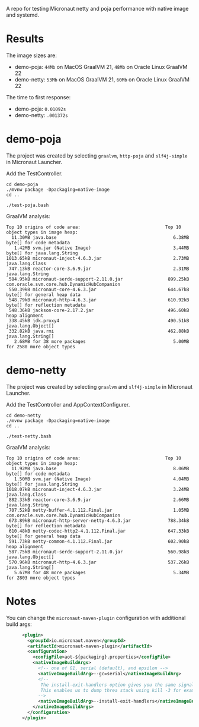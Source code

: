A repo for testing Micronaut netty and poja performance with native image and systemd.

# Results

The image sizes are:
* demo-poja: `44Mb` on MacOS GraalVM 21, `48Mb` on Oracle Linux GraalVM 22
* demo-netty: `53Mb` on MacOS GraalVM 21, `60Mb` on Oracle Linux GraalVM 22

The time to first response:
* demo-poja: `0.01092s`
* demo-netty: `.001372s`

# demo-poja

The project was created by selecting `graalvm`, `http-poja` and `slf4j-simple` in Micronaut Launcher.

Add the TestController.

```shell
cd demo-poja
./mvnw package -Dpackaging=native-image
cd ..

./test-poja.bash
```

GraalVM analysis:
```shell
Top 10 origins of code area:                                Top 10 object types in image heap:
  11.30MB java.base                                            6.38MB byte[] for code metadata
   1.42MB svm.jar (Native Image)                               3.44MB byte[] for java.lang.String
1013.65kB micronaut-inject-4.6.3.jar                           2.73MB java.lang.Class
 747.13kB reactor-core-3.6.9.jar                               2.31MB java.lang.String
 584.95kB micronaut-serde-support-2.11.0.jar                 899.25kB com.oracle.svm.core.hub.DynamicHubCompanion
 550.39kB micronaut-core-4.6.3.jar                           644.67kB byte[] for general heap data
 548.79kB micronaut-http-4.6.3.jar                           610.92kB byte[] for reflection metadata
 548.36kB jackson-core-2.17.2.jar                            496.60kB heap alignment
 338.45kB jdk.proxy4                                         490.51kB java.lang.Object[]
 332.82kB java.rmi                                           462.88kB java.lang.String[]
   2.68MB for 38 more packages                                 5.00MB for 2580 more object types

```

# demo-netty

The project was created by selecting `graalvm` and `slf4j-simple` in Micronaut Launcher.

Add the TestController and AppContextConfigurer.

```shell
cd demo-netty
./mvnw package -Dpackaging=native-image
cd ..

./test-netty.bash
```

GraalVM analysis:
```shell
Top 10 origins of code area:                                Top 10 object types in image heap:
  11.92MB java.base                                            8.06MB byte[] for code metadata
   1.50MB svm.jar (Native Image)                               4.04MB byte[] for java.lang.String
1018.07kB micronaut-inject-4.6.3.jar                           3.24MB java.lang.Class
 882.33kB reactor-core-3.6.9.jar                               2.66MB java.lang.String
 707.52kB netty-buffer-4.1.112.Final.jar                       1.05MB com.oracle.svm.core.hub.DynamicHubCompanion
 673.89kB micronaut-http-server-netty-4.6.3.jar              788.34kB byte[] for reflection metadata
 610.48kB netty-codec-http2-4.1.112.Final.jar                647.33kB byte[] for general heap data
 591.73kB netty-common-4.1.112.Final.jar                     602.90kB heap alignment
 587.75kB micronaut-serde-support-2.11.0.jar                 560.98kB java.lang.Object[]
 570.96kB micronaut-http-4.6.3.jar                           537.26kB java.lang.String[]
   5.67MB for 48 more packages                                 5.34MB for 2803 more object types
```


# Notes

You can change the `micronaut-maven-plugin` configuration with additional build args:

```xml
      <plugin>
        <groupId>io.micronaut.maven</groupId>
        <artifactId>micronaut-maven-plugin</artifactId>
        <configuration>
          <configFile>aot-${packaging}.properties</configFile>
          <nativeImageBuildArgs>
            <!-- one of G1, serial (default), and epsilon -->
            <nativeImageBuildArg>--gc=serial</nativeImageBuildArg>
            <!--
             The install-exit-handlers option gives you the same signal handlers that a JVM does.
             This enables us to dump threa stack using kill -3 for example.
            -->
            <nativeImageBuildArg>--install-exit-handlers</nativeImageBuildArg>
          </nativeImageBuildArgs>
        </configuration>
      </plugin>
```
